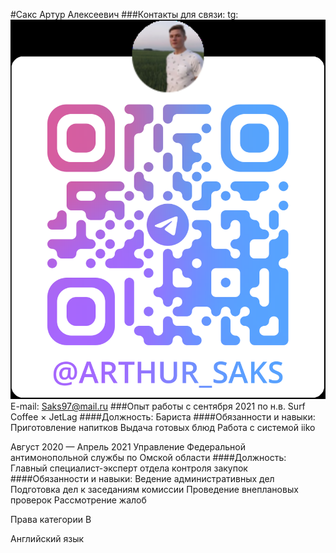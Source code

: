 #Сакс Артур Алексеевич
###Контакты для связи:
tg:![alt text](image.png)
E-mail: Saks97@mail.ru
###Опыт работы
с сентября 2021 по н.в. 
Surf Coffee × JetLag
####Должность: 
Бариста
####Обязанности и навыки:
Приготовление напитков
Выдача готовых блюд
Работа с системой iiko


Август 2020 — Апрель 2021
Управление Федеральной антимонопольной службы по Омской
области
####Должность: 
Главный специалист-эксперт отдела контроля закупок
####Обязанности и навыки:
Ведение административных дел
Подготовка дел к заседаниям комиссии
Проведение внеплановых проверок
Рассмотрение жалоб

Права категории B


Английский язык

